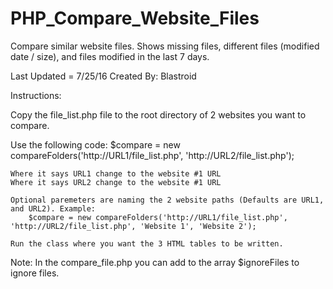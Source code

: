 # PHP_Compare_Website_Files
Compare similar website files. Shows missing files, different files (modified date / size), and files modified in the last 7 days.

Last Updated = 7/25/16
Created By: Blastroid

Instructions:

Copy the file_list.php file to the root directory of 2 websites you want to compare.

Use the following code:
	$compare = new compareFolders('http://URL1/file_list.php', 'http://URL2/file_list.php');
	
	Where it says URL1 change to the website #1 URL
	Where it says URL2 change to the website #1 URL
	
	Optional paremeters are naming the 2 website paths (Defaults are URL1, and URL2). Example:
		$compare = new compareFolders('http://URL1/file_list.php', 'http://URL2/file_list.php', 'Website 1', 'Website 2');
	
	Run the class where you want the 3 HTML tables to be written.

Note: In the compare_file.php you can add to the array $ignoreFiles to ignore files.
